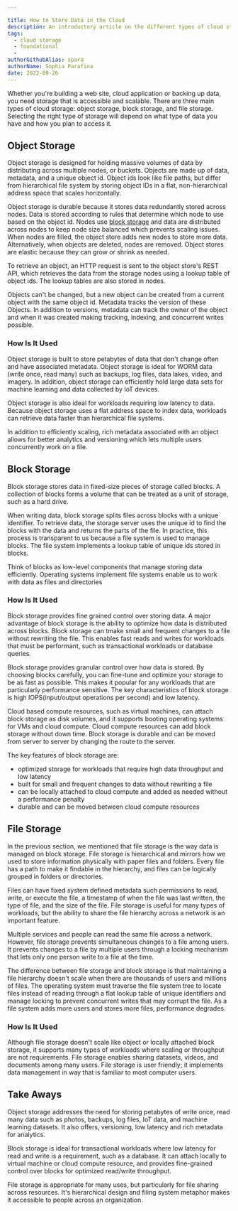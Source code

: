 ```yaml
---

title: How to Store Data in the Cloud
description: An introductory article on the different types of cloud storage and their application
tags:
  - cloud storage
  - foundational
  - 
authorGithubAlias: spara
authorName: Sophia Parafina
date: 2022-09-26
---
```


Whether you're building a web site, cloud application or backing up data, you need storage that is accessible and scalable. There are three main types of cloud storage: object storage, block storage, and file storage. Selecting the right type of storage will depend on what type of data you have and how you plan to access it.  

## Object Storage

Object storage is designed for holding massive volumes of data by distributing across multiple nodes, or buckets. Objects are made up of data, metadata, and a unique object id. Object ids look like file paths, but differ from hierarchical file system by storing object IDs in a flat, non-hierarchical address space that scales horizontally.      

Object storage is durable because it stores data redundantly stored across nodes. Data is stored according to rules that determine which node to use based on the object id. Nodes use [block storage](#block-storage) and data are distributed across nodes to keep node size balanced which prevents scaling issues. When nodes are filled, the object store adds new nodes to store more data. Alternatively, when objects are deleted, nodes are removed. Object stores are elastic because they can grow or shrink as needed.

To retrieve an object, an HTTP request is sent to the object store's REST API, which retrieves the data from the storage nodes using a lookup table of object ids. The lookup tables are also stored in nodes.

Objects can't be changed, but a new object can be created from a current object with the same object id. Metadata tracks the version of these Objects. In addition to versions, metadata can track the owner of the object and when it was created making tracking, indexing, and concurrent writes possible.   

### How Is It Used

Object storage is built to store petabytes of data that don't change often and have associated metadata. Object storage is ideal for WORM data (write once, read many) such as backups, log files, data lakes, video, and imagery. In addition, object storage can efficiently hold large data sets for machine learning and data collected by IoT devices.

Object storage is also ideal for workloads requiring low latency to data. Because object storage uses a flat address space to index data, workloads can retrieve data faster than hierarchical file systems.

In addition to efficiently scaling, rich metadata associated with an object allows for better analytics and versioning which lets multiple users concurrently work on a file.

## Block Storage

Block storage stores data in fixed-size pieces of storage called blocks. A collection of blocks forms a volume that can be treated as a unit of storage, such as a hard drive. 

When writing data, block storage splits files across blocks with a unique identifier. To retrieve data, the storage server uses the unique id to find the blocks with the data and returns the parts of the file. In practice, this process is transparent to us because a file system is used to manage blocks. The file system implements a lookup table of unique ids stored in blocks.

Think of blocks as low-level components that manage storing data efficiently. Operating systems implement file systems enable us to work with data as files and directories

### How Is It Used

Block storage provides fine grained control over storing data. A major advantage of block storage is the ability to optimize how data is distributed across blocks. Block storage can tmake small and frequent changes to a file without rewriting the file. This enables fast reads and writes for workloads that must be performant, such as transactional workloads or database queries.

Block storage provides granular control over how data is stored. By choosing blocks carefully, you can fine-tune and optimize your storage to be as fast as possible. This makes it popular for any workloads that are particularly performance sensitive. The key characteristics of block storage is high IOPS(input/output operations per second) and low latency.

Cloud based compute resources, such as virtual machines, can attach block storage as disk volumes, and it supports booting operating systems for VMs and cloud compute. Cloud compute resources can add block storage without down time. Block storage is durable and can be moved from server to server by changing the route to the server.

The key features of block storage are:

- optimized storage for workloads that require high data throughput and low latency
- built for small and frequent changes to data without rewriting a file
- can be locally attached to cloud compute and added as needed without a performance penalty
- durable and can be moved between cloud compute resources 

## File Storage

In the previous section, we mentioned that file storage is the way data is managed on block storage. File storage is hierarchical and mirrors how we used to store information physically with paper files and folders. Every file has a path to make it findable in the hierarchy, and files can be logically grouped in folders or directories.

Files can have fixed system defined metadata such permissions to read, write, or execute the file, a timestamp of when the file was last written, the type of file, and the size of the file. File storage is useful for many types of workloads, but the ability to share the file hierarchy across a network is an important feature.

Multiple services and people can read the same file across a network. However, file storage prevents simultaneous changes to a file among users. It prevents changes to a file by multiple users through a locking mechanism that lets only one person write to a file at the time.

The difference between file storage and block storage is that maintaining a file hierarchy doesn't scale when there are thousands of users and millions of files. The operating system must traverse the file system tree to locate files instead of reading through a flat lookup table of unique identifiers and manage locking to prevent concurrent writes that may corrupt the file. As a file system adds more users and stores more files, performance degrades.

### How Is It Used

Although file storage doesn't scale like object or locally attached block storage, it supports many types of workloads where scaling or throughput are not requirements. File storage enables sharing datasets, videos, and documents among many users. File storage is user friendly; it implements data management in way that is familiar to most computer users.

## Take Aways

Object storage addresses the need for storing petabytes of write once, read many data such as photos, backups, log files, IoT data, and machine learning datasets. It also offers, versioning, low latency and rich metadata for analytics.

Block storage is ideal for transactional workloads where low latency for read and write is a requirement, such as a database. It can attach locally to virtual machine or cloud compute resource, and provides fine-grained control over blocks for optimized read/write throughput.

File storage is appropriate for many uses, but particularly for file sharing across resources. It's hierarchical design and filing system metaphor makes it accessible to people across an organization.
